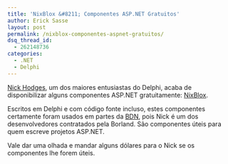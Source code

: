 ```yaml
---
title: 'NixBlox &#8211; Componentes ASP.NET Gratuitos'
author: Erick Sasse
layout: post
permalink: /nixblox-componentes-aspnet-gratuitos/
dsq_thread_id:
  - 262148736
categories:
  - .NET
  - Delphi
---
```

[Nick Hodges][1], um dos maiores entusiastas do Delphi, acaba de disponibilizar alguns componentes ASP.NET gratuitamente: [NixBlox][2].

Escritos em Delphi e com código fonte incluso, estes componentes certamente foram usados em partes da [BDN][3], pois Nick é um dos desenvolvedores contratados pela Borland. São componentes úteis para quem escreve projetos ASP.NET.

Vale dar uma olhada e mandar alguns dólares para o Nick se os componentes lhe forem úteis.

 [1]: http://www.lemanix.com/nickblog/
 [2]: http://www.nixblox.com/
 [3]: http://bdn.borland.com/